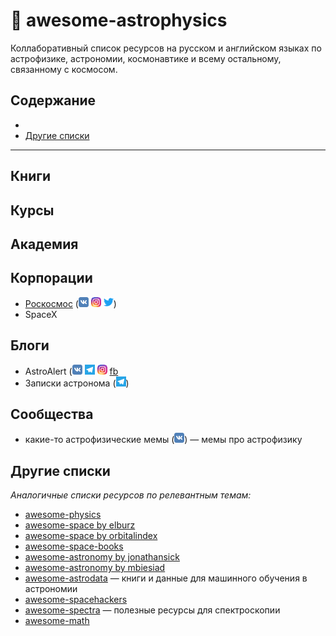 # 🌌 awesome-astrophysics
Коллаборативный список ресурсов на русском и английском языках по астрофизике, астрономии, космонавтике и всему остальному, связанному с космосом.

## Содержание
- 
- [Другие списки](#другие-списки)


---

## Книги

## Курсы

## Академия

## Корпорации
- [Роскосмос](https://www.roscosmos.ru/) ([![Vk](img/favicons/vk.com.png)](https://vk.com/roscosmos) [![Instagram](img/favicons/instagram.com.png)](https://www.instagram.com/roscosmosofficial/) [![Twitter](img/favicons/twitter.com.png)](https://twitter.com/roscosmos))
- SpaceX

## Блоги
- AstroAlert ([![Vk](img/favicons/vk.com.png)](https://vk.com/astro.nomy) [![Telegram](img/favicons/t.me.png)](https://t.me/astroalert) [![Instagram](img/favicons/instagram.com.png)](https://www.instagram.com/astroalert_info) [fb](https://www.facebook.com/astroalert)
- Записки астронома ([![Telegram](img/favicons/t.me.png)](https://t.me/astrozapiski))

## Сообщества
- какие-то астрофизические мемы ([![Vk](img/favicons/vk.com.png)](https://vk.com/atrphy)) — мемы про астрофизику

## Другие списки
*Аналогичные списки ресурсов по релевантным темам:*
- [awesome-physics](https://github.com/wbierbower/awesome-physics)
- [awesome-space by elburz](https://github.com/elburz/awesome-space)
- [awesome-space by orbitalindex](https://github.com/orbitalindex/awesome-space)
- [awesome-space-books](https://github.com/Hunter-Github/awesome-space-books)
- [awesome-astronomy by jonathansick](https://github.com/jonathansick/awesome-astronomy)
- [awesome-astronomy by mbiesiad](https://github.com/mbiesiad/awesome-astronomy)
- [awesome-astrodata](https://github.com/gully/awesome-astrodata) — книги и данные для машинного обучения в астрономии
- [awesome-spacehackers](https://github.com/spacehackersclub/awesome-spacehackers)
- [awesome-spectra](https://github.com/erwanp/awesome-spectra) — полезные ресурсы для спектроскопии
- [awesome-math](https://github.com/rossant/awesome-math)
